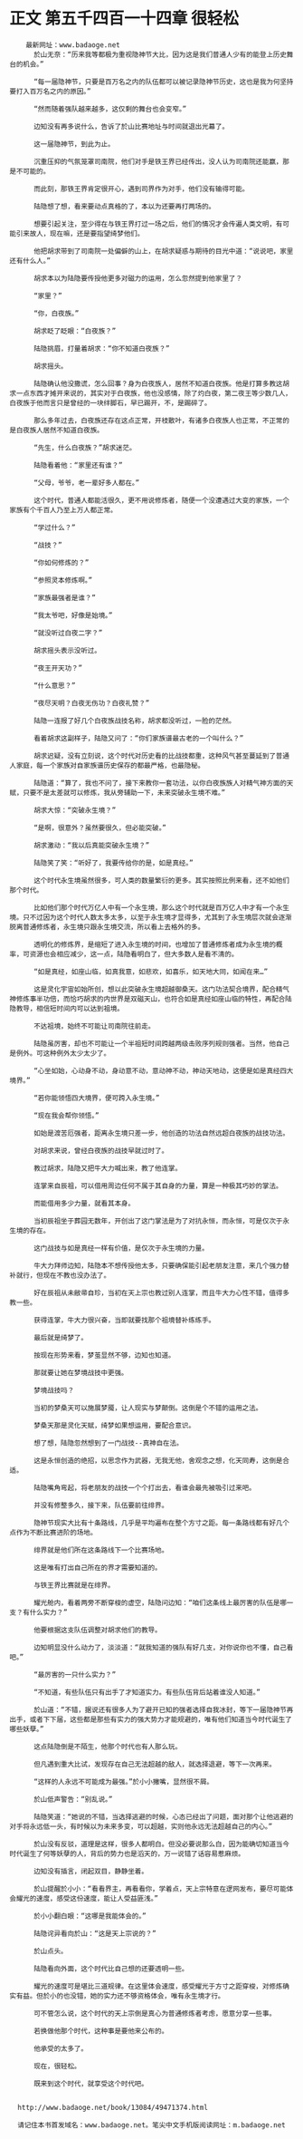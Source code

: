 # 正文 第五千四百一十四章 很轻松
        最新网址：www.badaoge.net
          於山无奈：“历来我等都极为重视隐神节大比，因为这是我们普通人少有的能登上历史舞台的机会。”
      
          “每一届隐神节，只要是百万名之内的队伍都可以被记录隐神节历史，这也是我为何坚持要打入百万名之内的原因。”
      
          “然而随着强队越来越多，这仅剩的舞台也会变窄。”
      
          边知没有再多说什么，告诉了於山比赛地址与时间就退出光幕了。
      
          这一届隐神节，到此为止。
      
          沉重压抑的气氛笼罩司南院，他们对手是铁王界已经传出，没人认为司南院还能赢，那是不可能的。
      
          而此刻，那铁王界肯定很开心，遇到司界作为对手，他们没有输得可能。
      
          陆隐想了想，看来要动点真格的了，本以为还要再打两场的。
      
          想要引起关注，至少得在与铁王界打过一场之后，他们的情况才会传遍人类文明，有可能引来故人，现在嘛，还是要指望绮梦他们。
      
          他把胡求带到了司南院一处偏僻的山上，在胡求疑惑与期待的目光中道：“说说吧，家里还有什么人。”
      
          胡求本以为陆隐要传授他更多对磁力的运用，怎么忽然提到他家里了？
      
          “家里？”
      
          “你，白夜族。”
      
          胡求眨了眨眼：“白夜族？”
      
          陆隐挑眉，打量着胡求：“你不知道白夜族？”
      
          胡求摇头。
      
          陆隐确认他没撒谎，怎么回事？身为白夜族人，居然不知道白夜族。他是打算多教这胡求一点东西才摊开来说的，其实对于白夜族，他也没感情，除了灼白夜，第二夜王等少数几人，白夜族于他而言只是曾经的一块绊脚石，早已踢开，不，是踢碎了。
      
          那么多年过去，白夜族还存在这点正常，开枝散叶，有诸多白夜族人也正常，不正常的是白夜族人居然不知道白夜族。
      
          “先生，什么白夜族？”胡求迷茫。
      
          陆隐看着他：“家里还有谁？”
      
          “父母，爷爷，老一辈好多人都在。”
      
          这个时代，普通人都能活很久，更不用说修炼者，随便一个没遭遇过大变的家族，一个家族有个千百人乃至上万人都正常。
      
          “学过什么？”
      
          “战技？”
      
          “你如何修炼的？”
      
          “参照灵本修炼啊。”
      
          “家族最强者是谁？”
      
          “我太爷吧，好像是始境。”
      
          “就没听过白夜二字？”
      
          胡求摇头表示没听过。
      
          “夜王开天功？”
      
          “什么意思？”
      
          “夜尽天明？白夜无伤功？白夜礼赞？”
      
          陆隐一连报了好几个白夜族战技名称，胡求都没听过，一脸的茫然。
      
          看着胡求这副样子，陆隐又问了：“你们家族谱最古老的一个叫什么？”
      
          胡求迟疑，没有立刻说，这个时代对历史看的比战技都重，这种风气甚至蔓延到了普通人家庭，每一个家族对自家族谱历史保存的都最严格，也最隐秘。
      
          陆隐道：“算了，我也不问了，接下来教你一套功法，以你白夜族族人对精气神方面的天赋，只要不是太差就可以修炼，我从旁辅助一下，未来突破永生境不难。”
      
          胡求大惊：“突破永生境？”
      
          “是啊，很意外？虽然要很久，但必能突破。”
      
          胡求激动：“我以后真能突破永生境？”
      
          陆隐笑了笑：“听好了，我要传给你的是，如是真经。”
      
          这个时代永生境虽然很多，可人类的数量繁衍的更多。其实按照比例来看，还不如他们那个时代。
      
          比如他们那个时代万亿人中有一个永生境，那么这个时代就是百万亿人中才有一个永生境。只不过因为这个时代人数太多太多，以至于永生境才显得多，尤其到了永生境层次就会逐渐脱离普通修炼者，永生境只跟永生境交流，所以看上去格外的多。
      
          透明化的修炼界，是缩短了进入永生境的时间，也增加了普通修炼者成为永生境的概率，可资源也会相应减少，这一点，陆隐看明白了，但大多数人是看不清的。
      
          “如是真经，如座山临，如真我意，如悲欢，如喜乐，如天地大同，如闻在来…”
      
          这是灵化宇宙如始所创，想以此突破永生境超越御桑天。这门功法契合境界，配合精气神修炼事半功倍，而恰巧胡求的内世界是双磁天山，也符合如是真经如座山临的特性，再配合陆隐教导，相信短时间内可以达到祖境。
      
          不达祖境，始终不可能让司南院往前走。
      
          陆隐虽厉害，却也不可能让一个半祖短时间跨越两级击败序列规则强者。当然，他自己是例外。可这种例外太少太少了。
      
          “心坐如始，心动身不动，身动意不动，意动神不动，神动天地动，这便是如是真经四大境界。”
      
          “若你能领悟四大境界，便可跨入永生境。”
      
          “现在我会帮你领悟。”
      
          如始是渡苦厄强者，距离永生境只差一步，他创造的功法自然远超白夜族的战技功法。
      
          对胡求来说，曾经白夜族的战技早就过时了。
      
          教过胡求，陆隐又把牛大力喊出来，教了他连掌。
      
          连掌来自辰祖，可以借用周边任何不属于其自身的力量，算是一种极其巧妙的掌法。
      
          而能借用多少力量，就看其本身。
      
          当初辰祖坐于葬园无数年，开创出了这门掌法是为了对抗永恒，而永恒，可是仅次于永生境的存在。
      
          这门战技与如是真经一样有价值，是仅次于永生境的力量。
      
          牛大力拜师边知，陆隐本不想传授他太多，只要确保能引起老朋友注意，来几个强力替补就行，但现在不教也没办法了。
      
          好在辰祖从未敝帚自珍，当初在天上宗也教过别人连掌，而且牛大力心性不错，值得多教一些。
      
          获得连掌，牛大力很兴奋，当即就要找那个祖境替补练练手。
      
          最后就是绮梦了。
      
          按现在形势来看，梦茧显然不够，边知也知道。
      
          那就要让她在梦境战技中更强。
      
          梦境战技吗？
      
          当初的梦桑天可以施展梦魇，让人现实与梦颠倒。这倒是个不错的运用之法。
      
          梦桑天那是灵化天赋，绮梦如果想运用，要配合意识。
      
          想了想，陆隐忽然想到了一门战技--真神自在法。
      
          这是永恒创造的绝招，以思念作为武器，无我无他，舍观念之想，化天同寿，这倒是合适。
      
          陆隐嘴角弯起，将老朋友的战技一个个打出去，看谁会最先被吸引过来吧。
      
          并没有修整多久，接下来，队伍要前往绯界。
      
          隐神节现实大比有十条路线，几乎是平均遍布在整个方寸之距。每一条路线都有好几个点作为不断比赛进阶的场地。
      
          绯界就是他们所在这条路线下一个比赛场地。
      
          这是唯有打出自己所在的界才需要知道的。
      
          与铁王界比赛就是在绯界。
      
          耀光舱内，看着两旁不断穿梭的虚空，陆隐问边知：“咱们这条线上最厉害的队伍是哪一支？有什么实力？”
      
          他要根据这支队伍调整对胡求他们的教导。
      
          边知明显没什么动力了，淡淡道：“就我知道的强队有好几支，对你说你也不懂，自己看吧。”
      
          “最厉害的一只什么实力？”
      
          “不知道，有些队伍只有出手了才知道实力。有些队伍背后站着谁没人知道。”
      
          於山道：“不错，据说还有很多人为了避开已知的强者选择自我冰封，等下一届隐神节再出手，或者下下届，这些都是那些有实力的强大势力才能规避的，唯有他们知道当今时代诞生了哪些妖孽。”
      
          这点陆隐倒是不陌生，他那个时代也有人那么玩。
      
          但凡遇到重大比试，发现存在自己无法超越的敌人，就选择退避，等下一次再来。
      
          “这样的人永远不可能成为最强。”於小小撇嘴，显然很不屑。
      
          於山低声警告：“别乱说。”
      
          陆隐笑道：“她说的不错，当选择逃避的时候，心态已经出了问题，面对那个让他逃避的对手将永远低一头，有时候以为未来多变，可以超越，实则他永远无法超越自己的内心。”
      
          於山没有反驳，道理是这样，很多人都明白。但没必要说那么白，因为能确切知道当今时代诞生了何等妖孽的人，背后的势力也是滔天的，万一说错了话容易惹麻烦。
      
          边知没有插言，闭起双目，静静坐着。
      
          於山提醒於小小：“看看界主，再看看你，学着点，天上宗特意在逻网发布，要尽可能体会耀光的速度，感受这份速度，能让人受益匪浅。”
      
          於小小翻白眼：“这哪是我能体会的。”
      
          陆隐诧异看向於山：“这是天上宗说的？”
      
          於山点头。
      
          陆隐看向外面，这个时代比自己想的还要透明一些。
      
          耀光的速度可是堪比三道规律。在这里体会速度，感受耀光于方寸之距穿梭，对修炼确实有益。但於小的也没错，她的实力还不够资格体会，唯有永生境才行。
      
          可不管怎么说，这个时代的天上宗倒是真心为普通修炼者考虑，愿意分享一些事。
      
          若换做他那个时代，这种事是要他来公布的。
      
          他承受的太多了。
      
          现在，很轻松。
      
          既来到这个时代，就享受这个时代吧。
      
      
      http://www.badaoge.net/book/13084/49471374.html
      
      请记住本书首发域名：www.badaoge.net。笔尖中文手机版阅读网址：m.badaoge.net
